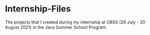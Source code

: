 # Internship-Files
The projects that I created during my internship at OBSS (26 July - 20 August 2021) in the Java Summer School Program.
